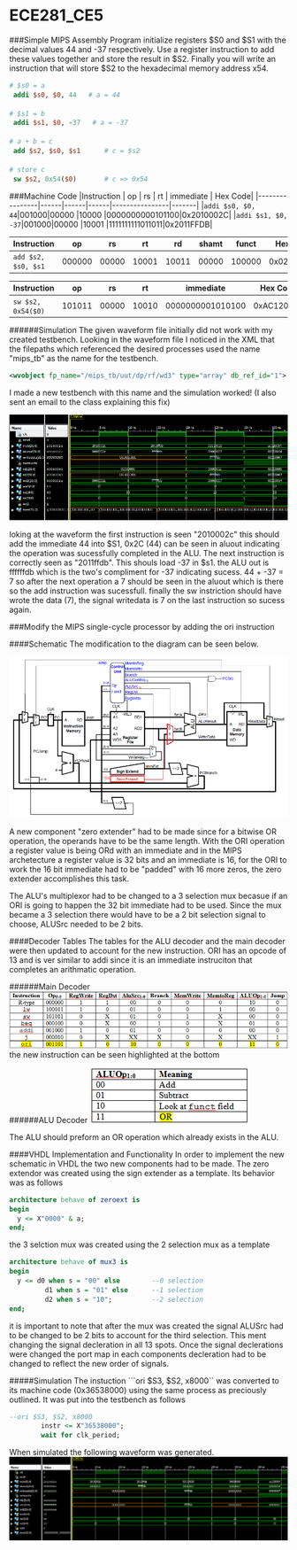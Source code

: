 ECE281_CE5
==========
###Simple MIPS Assembly Program
initialize registers $S0 and $S1 with the decimal values 44 and -37 respectively. Use a register instruction to add these values together and store the result in $S2. Finally you will write an instruction that will store $S2 to the hexadecimal memory address x54.

```MIPS
# $s0 = a
 addi $s0, $0, 44   # a = 44
 
# $s1 = b
 addi $s1, $0, -37   # a = -37
 
# a + b = c
 add $s2, $s0, $s1      # c = $s2
 
# store c
 sw $s2, 0x54($0)       # c => 0x54
```

###Machine Code
|Instruction     |  op  |  rs  |  rt  |  immediate |   Hex Code|
|----------------|------|------|------|----------------|-------|
|```addi $s0, $0, 44```|001000|00000 |10000 |0000000000101100|0x2010002C|
|```addi $s1, $0, -37```|001000|00000 |10001 |1111111111011011|0x2011FFDB|

|Instruction      |  op  |  rs  |  rt  |  rd  | shamt| funct|Hex Code|
|-----------------|------|------|------|------|------|------|----------|
|```add $s2, $s0, $s1```|000000|00000 |10001 |10011 |00000 |100000 |0x02119020|

|Instruction     |op    |  rs  |  rt  |   immediate    | Hex Code|
|----------------|------|------|------|----------------|--------|
|```sw $s2, 0x54($0)```|101011|00000 |10010 |0000000001010100|0xAC120054|

######Simulation
The given waveform file initially did not work with my created testbench. Looking in the waveform file I noticed in the XML that the filepaths which referenced the desired processes used the name "mips_tb" as the name for the testbench. 
```XML
<wvobject fp_name="/mips_tb/uut/dp/rf/wd3" type="array" db_ref_id="1">
```
I made a new testbench with this name and the simulation worked!
(I also sent an email to the class explaining this fix)

![alt tag](https://raw.githubusercontent.com/EricWardner/ECE281_CE5/master/sim_capture.PNG)

loking at the waveform the first instruction is seen "2010002c" this should add the immediate 44 into $S1,  0x2C (44) can be seen in aluout indicating the operation was sucessfully completed in the ALU. The next instruction is correctly seen as "2011ffdb". This shouls load -37 in $s1. the ALU out is ffffffdb which is the two's compliment for -37 indicating sucess. 44 + -37 = 7 so after the next operation a 7 should be seen in the aluout which is there so the add instruction was sucessfull. finally the sw instriction should have wrote the data (7), the signal writedata is 7 on the last instruction so sucess again.

###Modify the MIPS single-cycle processor by adding the ori instruction

####Schematic
The modification to the diagram can be seen below.

![alt tag](https://raw.githubusercontent.com/EricWardner/ECE281_CE5/master/ori_schematic.png)

 A new component "zero extender" had to be made since for a bitwise OR operation, the operands have to be the same length. With the ORI operation a register value is being ORd with an immediate and in the MIPS archetecture a register value is 32 bits and an immediate is 16, for the ORI to work the 16 bit immediate had to be "padded" with 16 more zeros, the zero extender accomplishes this task.

The ALU's multiplexor had to be changed to a 3 selection mux becasue if an ORI is going to happen the 32 bit immediate had to be used. Since the mux became a 3 selection there would have to be a 2 bit selection signal to choose, ALUSrc needed to be 2 bits.

####Decoder Tables
The tables for the ALU decoder and the main decoder were then updated to account for the new instruction. ORI has an opcode of 13 and is ver similar to addi since it is an immediate instruciton that completes an arithmatic operation. 

######Main Decoder
![alt tag](https://raw.githubusercontent.com/EricWardner/ECE281_CE5/master/mainDecoder_table.PNG)
the new instruction can be seen highlighted at the bottom

######ALU Decoder
![alt tag](https://raw.githubusercontent.com/EricWardner/ECE281_CE5/master/ALUDecoderTable.PNG)

The ALU should preform an OR operation which already exists in the ALU.

####VHDL Implementation and Functionality
In order to implement the new schematic in VHDL the two new components had to be made. The zero extendor was created using the sign extender as a template. Its behavior was as follows
```VHDL
architecture behave of zeroext is
begin
  y <= X"0000" & a; 
end;
```
the 3 selction mux was created using the 2 selection mux as a template
```VHDL
architecture behave of mux3 is
begin
  y <= d0 when s = "00" else		--0 selection
		 d1 when s = "01" else		--1 selection
		 d2 when s = "10";			--2 selection
end;
```
it is important to note that after the mux was created the signal ALUSrc had to be changed to be 2 bits to account for the third selection. This ment changing the signal decleration in all 13 spots. Once the signal declerations were changed the port map in each components decleration had to be changed to reflect the new order of signals. 

#####Simulation
The instuction ```ori $S3, $S2, x8000`` was converted to its machine code (0x36538000) using the same process as preciously outlined. It was put into the testbench as follows
```VHDL
--ori $S3, $S2, x8000  
		instr <= X"36538000";
		wait for clk_period;
```
When simulated the following waveform was generated.
![alt tag](https://raw.githubusercontent.com/EricWardner/ECE281_CE5/master/ori_waveform.PNG)
